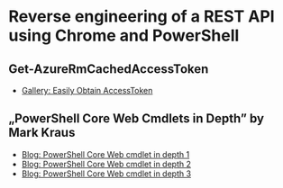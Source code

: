 # Reverse engineering of a REST API using Chrome and PowerShell

## Get-AzureRmCachedAccessToken

- [Gallery: Easily Obtain AccessToken](https://gallery.technet.microsoft.com/scriptcenter/Easily-obtain-AccessToken-3ba6e593#content)

## „PowerShell Core Web Cmdlets in Depth” by Mark Kraus

- [Blog: PowerShell Core Web cmdlet in depth 1](https://get-powershellblog.blogspot.com/2017/11/powershell-core-web-cmdlets-in-depth.html)
- [Blog: PowerShell Core Web cmdlet in depth 2](https://get-powershellblog.blogspot.com/2017/12/powershell-core-web-cmdlets-in-depth.html)
- [Blog: PowerShell Core Web cmdlet in depth 3](https://get-powershellblog.blogspot.com/2017/12/powershell-core-web-cmdlets-in-depth_24.html)